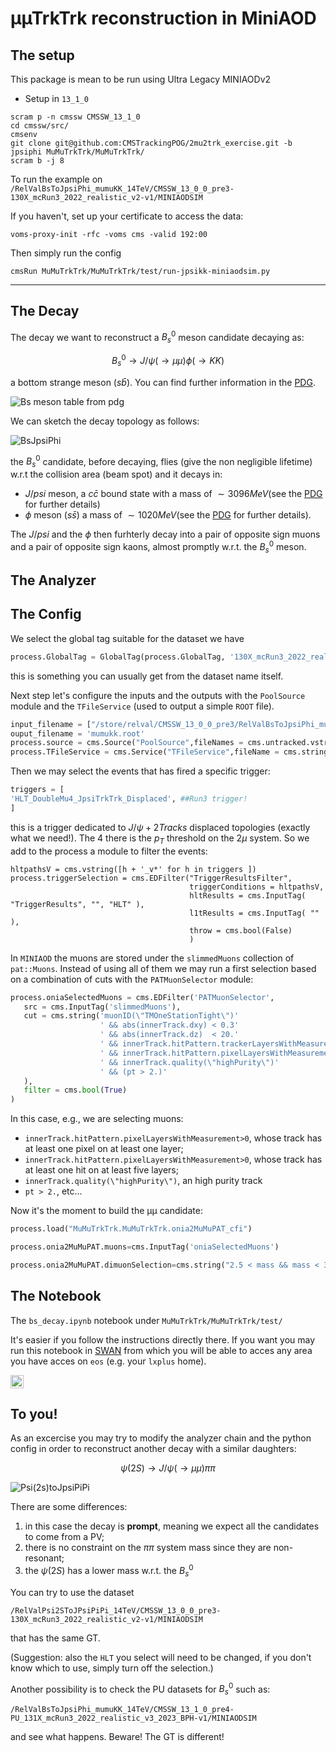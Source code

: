 # µµTrkTrk reconstruction in MiniAOD 

## The setup
This package is mean to be run using Ultra Legacy MINIAODv2

* Setup in `13_1_0` 

```
scram p -n cmssw CMSSW_13_1_0
cd cmssw/src/
cmsenv
git clone git@github.com:CMSTrackingPOG/2mu2trk_exercise.git -b jpsiphi MuMuTrkTrk/MuMuTrkTrk/
scram b -j 8
```

To run the example on `/RelValBsToJpsiPhi_mumuKK_14TeV/CMSSW_13_0_0_pre3-130X_mcRun3_2022_realistic_v2-v1/MINIAODSIM`

If you haven't, set up your certificate to access the data:
```
voms-proxy-init -rfc -voms cms -valid 192:00
```

Then simply run the config
```
cmsRun MuMuTrkTrk/MuMuTrkTrk/test/run-jpsikk-miniaodsim.py
```

----

## The Decay

The decay we want to reconstruct a $B^0_s$ meson candidate decaying as:

$$B_s^0 \to J/\psi(\to \mu\mu)\phi(\to KK)  $$

a bottom strange meson ($s\bar{b}$). You can find further information in the [PDG](https://pdg.lbl.gov/2023/web/viewer.html?file=../tables/rpp2023-tab-mesons-bottom-strange.pdf).

![Bs meson table from pdg](images/bs_meson.png "Bs meson table from pdg")

We can sketch the decay topology as follows:

![BsJpsiPhi](images/bs_jps_phi.png "BsJpsiPhi")

the $B_s^0$ candidate, before decaying, flies (give the non negligible lifetime) w.r.t the collision area (beam spot) and it decays in:
- $J/psi$ meson, a $c\bar{c}$ bound state with a mass of $\sim 3096 MeV$(see the [PDG](https://pdg.lbl.gov/2023/web/viewer.html?file=../tables/rpp2023-tab-mesons-c-cbar.pdf) for further details) 
- $\phi$ meson ($s\bar{s}$) a mass of $\sim 1020 MeV$(see the [PDG](https://pdg.lbl.gov/2023/tables/contents_tables_mesons.html ) for further details).

The $J/psi$ and the $\phi$ then furhterly decay into a pair of opposite sign muons and a pair of opposite sign kaons, almost promptly w.r.t. the $B^0_s$ meson.

## The Analyzer

## The Config

We select the global tag suitable for the dataset we have
```python
process.GlobalTag = GlobalTag(process.GlobalTag, '130X_mcRun3_2022_realistic_v2', '')
```
this is something you can usually get from the dataset name itself.

Next step let's configure the inputs and the outputs with the `PoolSource` module and the `TFileService` (used to output a simple `ROOT` file).

```python
input_filename = ["/store/relval/CMSSW_13_0_0_pre3/RelValBsToJpsiPhi_mumuKK_14TeV/MINIAODSIM/130X_mcRun3_2022_realistic_v2-v1/00000/d26ae0bf-3a06-4098-9c24-c29452079aa0.root"]
ouput_filename = 'mumukk.root'
process.source = cms.Source("PoolSource",fileNames = cms.untracked.vstring(input_filename))
process.TFileService = cms.Service("TFileService",fileName = cms.string(ouput_filename))
```

Then we may select the events that has fired a specific trigger:

```python
triggers = [
'HLT_DoubleMu4_JpsiTrkTrk_Displaced', ##Run3 trigger!
]
```
this is a trigger dedicated to $J/\psi + 2 Tracks$ displaced topologies (exactly what we need!). The $4$ there is the $p_T$ threshold on the $2\mu$ system. So we add to the process a module to filter the events:

```
hltpathsV = cms.vstring([h + '_v*' for h in triggers ])
process.triggerSelection = cms.EDFilter("TriggerResultsFilter",
                                        triggerConditions = hltpathsV,
                                        hltResults = cms.InputTag( "TriggerResults", "", "HLT" ),
                                        l1tResults = cms.InputTag( "" ),
                                        throw = cms.bool(False)
                                        )

```

In `MINIAOD` the muons are stored under the `slimmedMuons` collection of `pat::Muons`. Instead of using all of them we may run a first selection based on a combination of cuts with the `PATMuonSelector` module: 

```python
process.oniaSelectedMuons = cms.EDFilter('PATMuonSelector',
   src = cms.InputTag('slimmedMuons'),
   cut = cms.string('muonID(\"TMOneStationTight\")'
                    ' && abs(innerTrack.dxy) < 0.3'
                    ' && abs(innerTrack.dz)  < 20.'
                    ' && innerTrack.hitPattern.trackerLayersWithMeasurement > 5'
                    ' && innerTrack.hitPattern.pixelLayersWithMeasurement > 0'
                    ' && innerTrack.quality(\"highPurity\")'
                    ' && (pt > 2.)'
   ),
   filter = cms.bool(True)
)
```
In this case, e.g., we are selecting muons:
- `innerTrack.hitPattern.pixelLayersWithMeasurement>0`, whose track has at least one pixel on at least one layer;
- `innerTrack.hitPattern.pixelLayersWithMeasurement>0`, whose track has at least one hit on at least five layers;
- `innerTrack.quality(\"highPurity\")`, an high purity track
- `pt > 2.`, etc...


Now it's the moment to build the µµ candidate:

```python
process.load("MuMuTrkTrk.MuMuTrkTrk.onia2MuMuPAT_cfi")
```

```python
process.onia2MuMuPAT.muons=cms.InputTag('oniaSelectedMuons')
```

```python
process.onia2MuMuPAT.dimuonSelection=cms.string("2.5 < mass && mass < 3.5")
```



## The Notebook

The `bs_decay.ipynb` notebook under `MuMuTrkTrk/MuMuTrkTrk/test/`

It's easier if you follow the instructions directly there. If you want you may run this notebook in [SWAN](https://swan.web.cern.ch/swan/) from which you will be able to acces any area you have acces on `eos` (e.g. your `lxplus` home).


 <a href="https://cern.ch/swanserver/cgi-bin/go?projurl=https://raw.githubusercontent.com/CMSTrackingPOG/2mu2trk_exercise/main/test/bs_decay.ipynb" target="_blank">
                            <img src="https://swanserver.web.cern.ch/swanserver/images/badge_swan_white_150.png" alt="Open in SWAN" style="height:1.5em">
                        </a>

## To you!

As an excercise you may try to modify the analyzer chain and the python config in order to reconstruct another decay with a similar daughters:

$$\psi(2S) \to J/\psi(\to \mu\mu)\pi\pi  $$

![Psi(2s)toJpsiPiPi](images/psi2s.png "Psi(2s)toJpsiPiPi")

There are some differences:

1. in this case the decay is __prompt__, meaning we expect all the candidates to come from a PV;
2. there is no constraint on the $\pi\pi$ system mass since they are non-resonant;
3. the $\psi(2S)$ has a lower mass w.r.t. the $B^0_s$

You can try to use the dataset

`/RelValPsi2SToJPsiPiPi_14TeV/CMSSW_13_0_0_pre3-130X_mcRun3_2022_realistic_v2-v1/MINIAODSIM`

that has the same GT.

(Suggestion: also the `HLT` you select will need to be changed, if you don't know which to use, simply turn off the selection.)

Another possibility is to check the PU datasets for $B^0_s$ such as:

`/RelValBsToJpsiPhi_mumuKK_14TeV/CMSSW_13_1_0_pre4-PU_131X_mcRun3_2022_realistic_v3_2023_BPH-v1/MINIAODSIM`

and see what happens. Beware! The GT is different!
